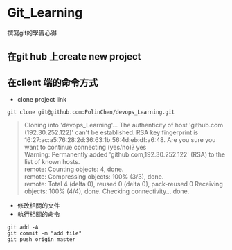 # Git_Learning
撰寫git的學習心得


## 在git hub 上create new project


## 在client 端的命令方式
- clone project link
```
git clone git@github.com:PolinChen/devops_Learning.git
```

>Cloning into 'devops_Learning'...
>The authenticity of host 'github.com (192.30.252.122)' can't be established.
>RSA key fingerprint is 16:27:ac:a5:76:28:2d:36:63:1b:56:4d:eb:df:a6:48.
>Are you sure you want to continue connecting (yes/no)? yes  
>Warning: Permanently added 'github.com,192.30.252.122' (RSA) to the list of known hosts.  
>remote: Counting objects: 4, done.  
>remote: Compressing objects: 100% (3/3), done.  
>remote: Total 4 (delta 0), reused 0 (delta 0), pack-reused 0
>Receiving objects: 100% (4/4), done.
>Checking connectivity... done.


- 修改相關的文件
- 執行相關的命令
```
git add -A
git commit -m "add file"
git push origin master
```

